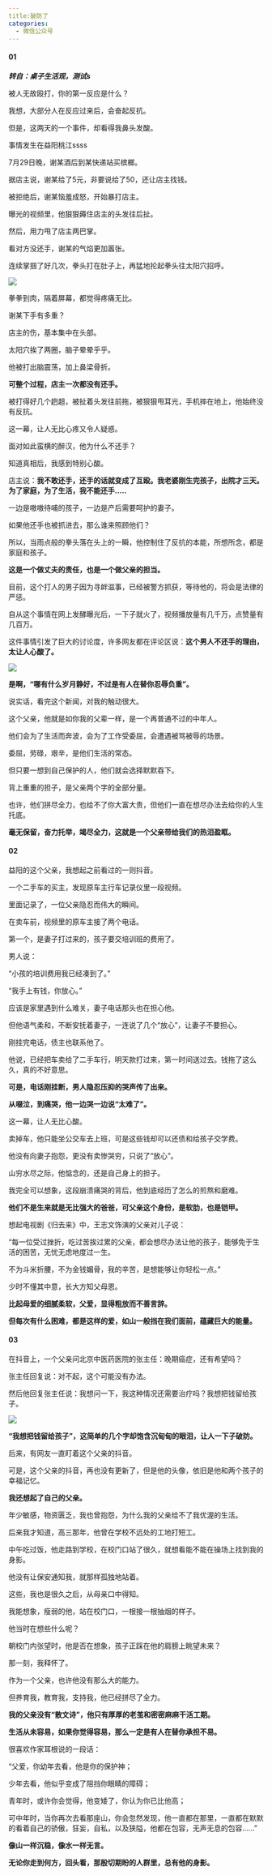 ```yaml
---
title:破防了
categories:
  - 微信公众号
---
```

#### **01**
***转自：桌子生活观，测试s***

被人无故殴打，你的第一反应是什么？

我想，大部分人在反应过来后，会奋起反抗。

但是，这两天的一个事件，却看得我鼻头发酸。

事情发生在益阳桃江ssss


7月29日晚，谢某酒后到某快递站买槟榔。

  

据店主说，谢某给了5元，非要说给了50，还让店主找钱。

  

被拒绝后，谢某恼羞成怒，开始暴打店主。

  

曝光的视频里，他狠狠薅住店主的头发往后扯。

  

然后，用力甩了店主两巴掌。

  

看对方没还手，谢某的气焰更加嚣张。

  

连续掌掴了好几次，拳头打在肚子上，再猛地抡起拳头往太阳穴招呼。

![](https://weimgpub.oss-cn-hangzhou.aliyuncs.com/img/202208021316759.png)

拳拳到肉，隔着屏幕，都觉得疼痛无比。

  

谢某下手有多重？

  

店主的伤，基本集中在头部。

  

太阳穴挨了两圈，脑子晕晕乎乎。

  

他被打出脑震荡，加上鼻梁骨折。

  

**可整个过程，店主一次都没有还手。**

  

被打得好几个趔趄，被扯着头发往前拖，被狠狠甩耳光，手机摔在地上，他始终没有反抗。

  

这一幕，让人无比心疼又令人疑惑。

  

面对如此蛮横的醉汉，他为什么不还手？

  

知道真相后，我感到特别心酸。

  

店主说：**我不敢还手，还手的话就变成了互殴。我老婆刚生完孩子，出院才三天。为了家庭，为了生活，我不能还手.....**

一边是嗷嗷待哺的孩子，一边是产后需要呵护的妻子。

  

如果他还手也被抓进去，那么谁来照顾他们？

  

所以，当雨点般的拳头落在头上的一瞬，他控制住了反抗的本能，所想所念，都是家庭和孩子。

  

**这是一个做丈夫的责任，也是一个做父亲的担当。**

  

目前，这个打人的男子因为寻衅滋事，已经被警方抓获，等待他的，将会是法律的严惩。

  

自从这个事情在网上发酵曝光后，一下子就火了，视频播放量有几千万，点赞量有几百万。

  

这件事情引发了巨大的讨论度，许多网友都在评论区说：**这个男人不还手的理由，太让人心酸了。**

![](https://weimgpub.oss-cn-hangzhou.aliyuncs.com/img/202208021317035.png)

**是啊，“哪有什么岁月静好，不过是有人在替你忍辱负重”。**

  

说实话，看完这个新闻，对我的触动很大。

  

这个父亲，他就是如你我的父辈一样，是一个再普通不过的中年人。

  

他们会为了生活而奔波，会为了工作受委屈，会遭遇被骂被辱的场景。

  

委屈，劳碌，艰辛，是他们生活的常态。

  

但只要一想到自己保护的人，他们就会选择默默吞下。

  

背上重重的担子，是父亲两个字的全部分量。

  

也许，他们拼尽全力，也给不了你大富大贵，但他们一直在想尽办法去给你的人生托底。

  

**毫无保留，奋力托举，竭尽全力，这就是一个父亲带给我们的热泪盈眶。**

#### **02**
益阳的这个父亲，我想起之前看过的一则抖音。

  

一个二手车的买主，发现原车主行车记录仪里一段视频。

  

里面记录了，一位父亲隐忍而伟大的瞬间。

  

在卖车前，视频里的原车主接了两个电话。

  

第一个，是妻子打过来的，孩子要交培训班的费用了。

  

男人说：

  

“小孩的培训费用我已经凑到了。”

  

“我手上有钱，你放心。”

  

应该是家里遇到什么难关，妻子电话那头也在担心他。

  

但他语气柔和，不断安抚着妻子，一连说了几个“放心”，让妻子不要担心。

  

刚挂完电话，债主也联系他了。

  

他说，已经把车卖给了二手车行，明天款打过来，第一时间送过去。钱拖了这么久，真的不好意思。

  

**可是，电话刚挂断，男人隐忍压抑的哭声传了出来。**

**从啜泣，到痛哭，他一边哭一边说“太难了”。**

这一幕，让人无比心酸。

  

卖掉车，他只能坐公交车去上班，可是这些钱却可以还债和给孩子交学费。

  

他没有向妻子抱怨，更没有卖惨哭穷，只说了“放心”。

  

山穷水尽之际，他惦念的，还是自己身上的担子。

  

我完全可以想象，这段崩溃痛哭的背后，他到底经历了怎么的煎熬和磨难。

  

**他们不是生来就是无比强大的爸爸，可父亲这个身份，是软肋，也是铠甲。**

  

想起电视剧《归去来》中，王志文饰演的父亲对儿子说：

  

“每一位受过挫折，吃过苦挨过累的父亲，都会想尽办法让他的孩子，能够免于生活的困苦，无忧无虑地度过一生。

  

不为斗米折腰，不为金钱媚骨，我的辛苦，是想能够让你轻松一点。”

  

少时不懂其中意，长大方知父母恩。

  

**比起母爱的细腻柔软，父爱，显得粗放而不善言辞。**

**但每次有什么困难，都是这样的爱，如山一般挡在我们面前，蕴藏巨大的能量。**

#### **03**

在抖音上，一个父亲问北京中医药医院的张主任：晚期癌症，还有希望吗？

  

张主任回复说：对不起，这个可能没有办法。

  

然后他回复张主任说：我想问一下，我这种情况还需要治疗吗？我想把钱留给孩子。

![](https://weimgpub.oss-cn-hangzhou.aliyuncs.com/img/202208021318493.png)


**“我想把钱留给孩子”，这简单的几个字却饱含沉甸甸的眼泪，让人一下子破防。**

  

后来，有网友一直盯着这个父亲的抖音。

  

可是，这个父亲的抖音，再也没有更新了，但是他的头像，依旧是他和两个孩子的幸福记忆。

**我还想起了自己的父亲。**

  

年少敏感，物资匮乏，我也曾抱怨，为什么我的父亲给不了我优渥的生活。

  

后来我才知道，高三那年，他曾在学校不远处的工地打短工。

  

中午吃过饭，他走路到学校，在校门口站了很久，就想看能不能在操场上找到我的身影。

  

他没有让保安通知我，就那样孤独地站着。

  

这些，我也是很久之后，从母亲口中得知。

  

我能想象，瘦弱的他，站在校门口，一根接一根抽烟的样子。

  

他当时在想些什么呢？

  

朝校门内张望时，他是否在想象，孩子正踩在他的肩膀上眺望未来？

  

那一刻，我释怀了。

  

作为一个父亲，也许他没有那么大的能力。

  

但养育我，教育我，支持我，他已经拼尽了全力。

  

**我的父亲没有“散文诗”，他只有厚厚的老茧和密密麻麻干活工期。**

**生活从未容易，如果你觉得容易，那么一定是有人在替你承担不易。**

  

很喜欢作家耳根说的一段话：

  

“父爱，你幼年去看，他是你的保护神；

  

少年去看，他似乎变成了阻挡你眼睛的障碍；

  

青年时，或许你会觉得，他变矮了，你认为你已比他高；

  

可中年时，当你再次去看那座山，你会忽然发现，他一直都在那里，一直都在默默的看着自己的骄傲，狂妄，自私，以及狭隘，他都在包容，无声无息的包容……”

  

**像山一样沉稳，像水一样无言。**

**无论你走到何方，回头看，那殷切期盼的人群里，总有他的身影。**